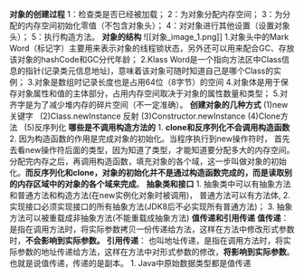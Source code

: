 **对象的创建过程**
	1：检查类是否已经被加载；
	2：为对象分配内存空间；
	3：为分配的内存空间初始化零值（不包含对象头）；
	4：对对象进行其他设置（设置对象头）；
	5：执行构造方法。
**对象的结构**
	![[对象_image_1.png]]
	1.对象头中的Mark Word（标记字）主要用来表示对象的线程锁状态，另外还可以用来配合GC、存放该对象的hashCode和GC分代年龄；
	 2.Klass Word是一个指向方法区中Class信息的指针(记录类元信息地址)，意味着该对象可随时知道自己是哪个Class的实例；
	 3.对象是数组时记录长度也是占用64位（8字节）的空间
	4.对象体是用于保存对象属性和值的主体部分，占用内存空间取决于对象的属性数量和类型；
	 5.对齐字是为了减少堆内存的碎片空间（不一定准确）。
**创建对象的几种方式**
	(1)new关键字   (2)Class.newInstance  反射  (3)Constructor.newInstance
	(4)Clone方法   (5)反序列化
	**哪些是不调用构造方法的**
		1. **clone和反序列化不会调用构造函数**
		2. 因为构造函数的作用是完成对象的初始化。当程序执行到new操作符时， 首先去看new操作符后面的类型，因为知道了类型，才能知道要分配多大的内存空间。分配完内存之后，再调用构造函数，填充对象的各个域，这一步叫做对象的初始化。**而反序列化和clone，对象的初始化并不是通过构造函数完成的，而是读取别的内存区域中的对象的各个域来完成**。
**抽象类和接口**
	1. 抽象类中可以有抽象方法和普通方法和构造方法(在new实例化对象时被调用)， 普通方法可以有方法体,
	2. 实现接口必须实现接口的所有抽象方法(JDK8后不必实现所有普通方法)；
	3. 抽象方法可以被重载成非抽象方法(不能重载成抽象方法)
**值传递和引用传递**
	**值传递**：
		 是指在调用方法时，将实际参数拷贝一份传递给方法，这样在方法中修改形式参数时，**不会影响到实际参数。** 
	**引用传递**： 
		也叫地址传递，是指在调用方法时，将实际参数的地址传递给方法，这样在方法中对形式参数的修改，**将影响到实际参数**。 也就是说值传递，传递的是副本。
	1. Java中原始数据类型都是值传递